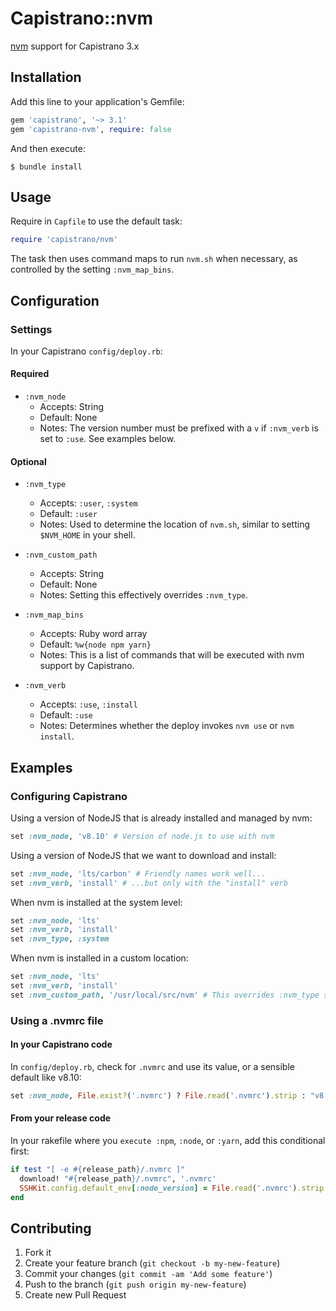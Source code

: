 # Capistrano::nvm

[nvm](https://github.com/creationix/nvm) support for Capistrano 3.x

## Installation

Add this line to your application's Gemfile:

```ruby
gem 'capistrano', '~> 3.1'
gem 'capistrano-nvm', require: false
```

And then execute:

```shell
$ bundle install
```

## Usage

Require in `Capfile` to use the default task:

```ruby
require 'capistrano/nvm'
```

The task then uses command maps to run `nvm.sh` when necessary, as controlled by the setting `:nvm_map_bins`.

## Configuration

### Settings

In your Capistrano `config/deploy.rb`:

#### Required

- `:nvm_node`
  - Accepts: String
  - Default: None
  - Notes: The version number must be prefixed with a `v` if `:nvm_verb` is set to `:use`. See examples below.

#### Optional

- `:nvm_type`
  - Accepts: `:user`, `:system`
  - Default: `:user`
  - Notes: Used to determine the location of `nvm.sh`, similar to setting `$NVM_HOME` in your shell.

- `:nvm_custom_path`
  - Accepts: String
  - Default: None
  - Notes: Setting this effectively overrides `:nvm_type`.

- `:nvm_map_bins`
  - Accepts: Ruby word array
  - Default: `%w{node npm yarn}`
  - Notes: This is a list of commands that will be executed with nvm support by Capistrano.

- `:nvm_verb`
  - Accepts: `:use`, `:install`
  - Default: `:use`
  - Notes: Determines whether the deploy invokes `nvm use` or `nvm install`.

## Examples

### Configuring Capistrano

Using a version of NodeJS that is already installed and managed by nvm:

```ruby
set :nvm_node, 'v8.10' # Version of node.js to use with nvm
```

Using a version of NodeJS that we want to download and install:

```ruby
set :nvm_node, 'lts/carbon' # Friendly names work well...
set :nvm_verb, 'install' # ...but only with the "install" verb
```

When nvm is installed at the system level:

```ruby
set :nvm_node, 'lts'
set :nvm_verb, 'install'
set :nvm_type, :system
```

When nvm is installed in a custom location:

```ruby
set :nvm_node, 'lts'
set :nvm_verb, 'install'
set :nvm_custom_path, '/usr/local/src/nvm' # This overrides :nvm_type so we won't bother setting it
```

### Using a .nvmrc file

#### In your Capistrano code

In `config/deploy.rb`, check for `.nvmrc` and use its value, or a sensible default like v8.10:

```ruby
set :nvm_node, File.exist?('.nvmrc') ? File.read('.nvmrc').strip : "v8.10"
```

#### From your release code

In your rakefile where you `execute :npm`, `:node`, or `:yarn`, add this conditional first:

```ruby
if test "[ -e #{release_path}/.nvmrc ]"
  download! "#{release_path}/.nvmrc", '.nvmrc'
  SSHKit.config.default_env[:node_version] = File.read('.nvmrc').strip
end
```

## Contributing

1. Fork it
2. Create your feature branch (`git checkout -b my-new-feature`)
3. Commit your changes (`git commit -am 'Add some feature'`)
4. Push to the branch (`git push origin my-new-feature`)
5. Create new Pull Request
